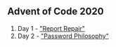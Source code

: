 ## Advent of Code 2020

1. Day 1 - ["Report Repair" ](https://adventofcode.com/2020/day/1)
2. Day 2 - ["Password Philosophy"](https://adventofcode.com/2020/day/2)
